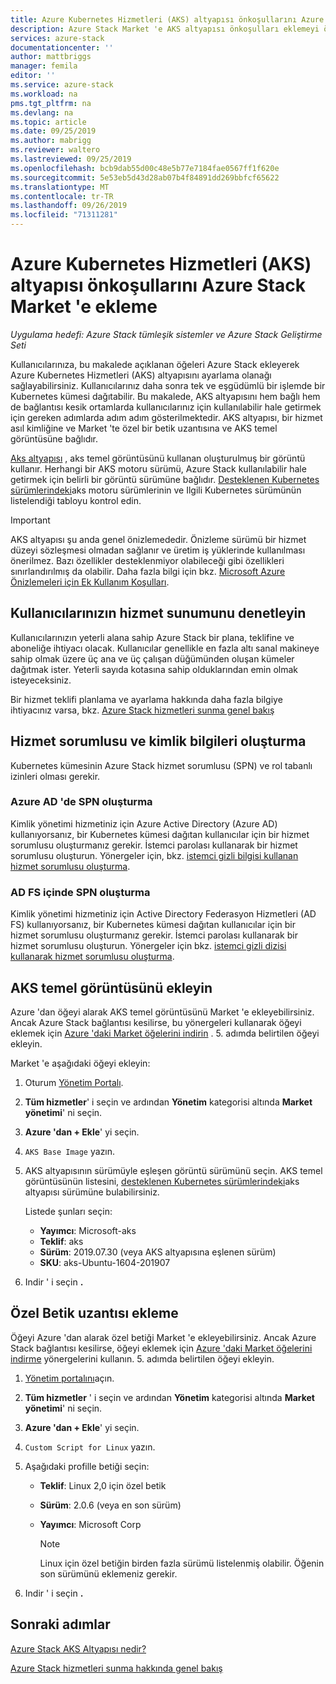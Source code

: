```yaml
---
title: Azure Kubernetes Hizmetleri (AKS) altyapısı önkoşullarını Azure Stack Market 'e ekleyin | Microsoft Docs
description: Azure Stack Market 'e AKS altyapısı önkoşulları eklemeyi öğrenin.
services: azure-stack
documentationcenter: ''
author: mattbriggs
manager: femila
editor: ''
ms.service: azure-stack
ms.workload: na
pms.tgt_pltfrm: na
ms.devlang: na
ms.topic: article
ms.date: 09/25/2019
ms.author: mabrigg
ms.reviewer: waltero
ms.lastreviewed: 09/25/2019
ms.openlocfilehash: bcb9dab55d00c48e5b77e7184fae0567ff1f620e
ms.sourcegitcommit: 5e53eb5d43d28ab07b4f84891dd269bbfcf65622
ms.translationtype: MT
ms.contentlocale: tr-TR
ms.lasthandoff: 09/26/2019
ms.locfileid: "71311281"
---
```

# <a name="add-the-azure-kubernetes-services-aks-engine-prerequisites-to-the-azure-stack-marketplace"></a>Azure Kubernetes Hizmetleri (AKS) altyapısı önkoşullarını Azure Stack Market 'e ekleme

*Uygulama hedefi: Azure Stack tümleşik sistemler ve Azure Stack Geliştirme Seti*

Kullanıcılarınıza, bu makalede açıklanan öğeleri Azure Stack ekleyerek Azure Kubernetes Hizmetleri (AKS) altyapısını ayarlama olanağı sağlayabilirsiniz. Kullanıcılarınız daha sonra tek ve eşgüdümlü bir işlemde bir Kubernetes kümesi dağıtabilir. Bu makalede, AKS altyapısını hem bağlı hem de bağlantısı kesik ortamlarda kullanıcılarınız için kullanılabilir hale getirmek için gereken adımlarda adım adım gösterilmektedir. AKS altyapısı, bir hizmet asıl kimliğine ve Market 'te özel bir betik uzantısına ve AKS temel görüntüsüne bağlıdır.

[Aks altyapısı](https://github.com/Azure/aks-engine) , aks temel görüntüsünü kullanan oluşturulmuş bir görüntü kullanır. Herhangi bir AKS motoru sürümü, Azure Stack kullanılabilir hale getirmek için belirli bir görüntü sürümüne bağlıdır. [Desteklenen Kubernetes sürümlerindeki](https://github.com/Azure/aks-engine/blob/master/docs/topics/azure-stack.md#supported-kubernetes-versions)aks motoru sürümlerinin ve Ilgili Kubernetes sürümünün listelendiği tabloyu kontrol edin.

> [!IMPORTANT]
> AKS altyapısı şu anda genel önizlemededir.
> Önizleme sürümü bir hizmet düzeyi sözleşmesi olmadan sağlanır ve üretim iş yüklerinde kullanılması önerilmez. Bazı özellikler desteklenmiyor olabileceği gibi özellikleri sınırlandırılmış da olabilir. Daha fazla bilgi için bkz. [Microsoft Azure Önizlemeleri için Ek Kullanım Koşulları](https://azure.microsoft.com/support/legal/preview-supplemental-terms/).

## <a name="check-your-users-service-offering"></a>Kullanıcılarınızın hizmet sunumunu denetleyin

Kullanıcılarınızın yeterli alana sahip Azure Stack bir plana, teklifine ve aboneliğe ihtiyacı olacak. Kullanıcılar genellikle en fazla altı sanal makineye sahip olmak üzere üç ana ve üç çalışan düğümünden oluşan kümeler dağıtmak ister. Yeterli sayıda kotasına sahip olduklarından emin olmak isteyeceksiniz.

Bir hizmet teklifi planlama ve ayarlama hakkında daha fazla bilgiye ihtiyacınız varsa, bkz. [Azure Stack hizmetleri sunma genel bakış](azure-stack-offer-services-overview.md)

## <a name="create-a-service-principal-and-credentials"></a>Hizmet sorumlusu ve kimlik bilgileri oluşturma

Kubernetes kümesinin Azure Stack hizmet sorumlusu (SPN) ve rol tabanlı izinleri olması gerekir.

### <a name="create-an-spn-in-azure-ad"></a>Azure AD 'de SPN oluşturma

Kimlik yönetimi hizmetiniz için Azure Active Directory (Azure AD) kullanıyorsanız, bir Kubernetes kümesi dağıtan kullanıcılar için bir hizmet sorumlusu oluşturmanız gerekir. İstemci parolası kullanarak bir hizmet sorumlusu oluşturun. Yönergeler için, bkz. [istemci gizli bilgisi kullanan hizmet sorumlusu oluşturma](azure-stack-create-service-principals.md#create-a-service-principal-that-uses-a-client-secret-credential).

### <a name="create-an-spn-in-ad-fs"></a>AD FS içinde SPN oluşturma

Kimlik yönetimi hizmetiniz için Active Directory Federasyon Hizmetleri (AD FS) kullanıyorsanız, bir Kubernetes kümesi dağıtan kullanıcılar için bir hizmet sorumlusu oluşturmanız gerekir. İstemci parolası kullanarak bir hizmet sorumlusu oluşturun. Yönergeler için bkz. [istemci gizli dizisi kullanarak hizmet sorumlusu oluşturma](azure-stack-create-service-principals.md#create-a-service-principal-that-uses-client-secret-credentials).

## <a name="add-the-aks-base-image"></a>AKS temel görüntüsünü ekleyin

Azure 'dan öğeyi alarak AKS temel görüntüsünü Market 'e ekleyebilirsiniz. Ancak Azure Stack bağlantısı kesilirse, bu yönergeleri kullanarak öğeyi eklemek için [Azure 'daki Market öğelerini indirin](https://docs.microsoft.com/azure-stack/operator/azure-stack-download-azure-marketplace-item?view=azs-1908#disconnected-or-a-partially-connected-scenario) . 5\. adımda belirtilen öğeyi ekleyin.

Market 'e aşağıdaki öğeyi ekleyin:

1. Oturum [Yönetim Portalı](https://adminportal.local.azurestack.external).

1. **Tüm hizmetler**' i seçin ve ardından **Yönetim** kategorisi altında **Market yönetimi**' ni seçin.

1. **Azure 'dan + Ekle**' yi seçin.

1. `AKS Base Image` yazın.

1. AKS altyapısının sürümüyle eşleşen görüntü sürümünü seçin. AKS temel görüntüsünün listesini, [desteklenen Kubernetes sürümlerindeki](https://github.com/Azure/aks-engine/blob/master/docs/topics/azure-stack.md#supported-kubernetes-versions)aks altyapısı sürümüne bulabilirsiniz. 

    Listede şunları seçin:
    - **Yayımcı**: Microsoft-aks
    - **Teklif**: aks
    - **Sürüm**: 2019.07.30 (veya AKS altyapısına eşlenen sürüm)
    - **SKU**: aks-Ubuntu-1604-201907

1. Indir ' i seçin **.**

## <a name="add-a-custom-script-extension"></a>Özel Betik uzantısı ekleme

Öğeyi Azure 'dan alarak özel betiği Market 'e ekleyebilirsiniz. Ancak Azure Stack bağlantısı kesilirse, öğeyi eklemek için [Azure 'daki Market öğelerini indirme](https://docs.microsoft.com/azure-stack/operator/azure-stack-download-azure-marketplace-item?view=azs-1908#disconnected-or-a-partially-connected-scenario) yönergelerini kullanın.  5\. adımda belirtilen öğeyi ekleyin.

1. [Yönetim portalını](https://adminportal.local.azurestack.external)açın.

1. **Tüm hizmetler** ' i seçin ve ardından **Yönetim** kategorisi altında **Market yönetimi**' ni seçin.

1. **Azure 'dan + Ekle**' yi seçin.

1. `Custom Script for Linux` yazın.

1. Aşağıdaki profille betiği seçin:
   - **Teklif**: Linux 2,0 için özel betik
   - **Sürüm**: 2.0.6 (veya en son sürüm)
   - **Yayımcı**: Microsoft Corp

     > [!Note]  
     > Linux için özel betiğin birden fazla sürümü listelenmiş olabilir. Öğenin son sürümünü eklemeniz gerekir.

1. Indir ' i seçin **.**

## <a name="next-steps"></a>Sonraki adımlar

[Azure Stack AKS Altyapısı nedir?](../user/azure-stack-kubernetes-aks-engine-overview.md)

[Azure Stack hizmetleri sunma hakkında genel bakış](azure-stack-offer-services-overview.md)
